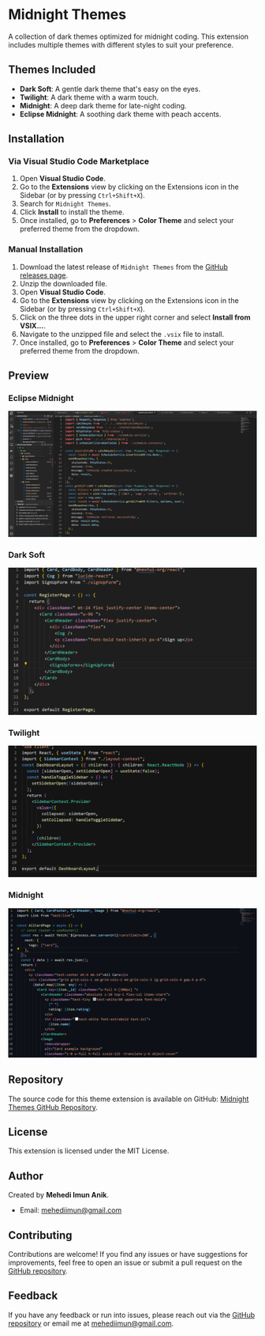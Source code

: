# Midnight Themes

A collection of dark themes optimized for midnight coding. This extension includes multiple themes with different styles to suit your preference.

## Themes Included

- **Dark Soft**: A gentle dark theme that's easy on the eyes.
- **Twilight**: A dark theme with a warm touch.
- **Midnight**: A deep dark theme for late-night coding.
- **Eclipse Midnight**: A soothing dark theme with peach accents.

## Installation

### Via Visual Studio Code Marketplace

1. Open **Visual Studio Code**.
2. Go to the **Extensions** view by clicking on the Extensions icon in the Sidebar (or by pressing `Ctrl+Shift+X`).
3. Search for `Midnight Themes`.
4. Click **Install** to install the theme.
5. Once installed, go to **Preferences** > **Color Theme** and select your preferred theme from the dropdown.

### Manual Installation

1. Download the latest release of `Midnight Themes` from the [GitHub releases page](https://github.com/mehedi-imun/MidnightThemesVsCode/releases).
2. Unzip the downloaded file.
3. Open **Visual Studio Code**.
4. Go to the **Extensions** view by clicking on the Extensions icon in the Sidebar (or by pressing `Ctrl+Shift+X`).
5. Click on the three dots in the upper right corner and select **Install from VSIX...**.
6. Navigate to the unzipped file and select the `.vsix` file to install.
7. Once installed, go to **Preferences** > **Color Theme** and select your preferred theme from the dropdown.

## Preview

### Eclipse Midnight
![Eclipse Midnight Screenshot](images/eclipseMidnight.png)

### Dark Soft
![Dark Soft Screenshot](images/dark-soft.png)

### Twilight
![Twilight Screenshot](images/twilight.png)

### Midnight
![Midnight Screenshot](images/midnight.png)

## Repository

The source code for this theme extension is available on GitHub: [Midnight Themes GitHub Repository](https://github.com/mehedi-imun/MidnightThemesVsCode).

## License

This extension is licensed under the MIT License.

## Author

Created by **Mehedi Imun Anik**.

- Email: mehediimun@gmail.com

## Contributing

Contributions are welcome! If you find any issues or have suggestions for improvements, feel free to open an issue or submit a pull request on the [GitHub repository](https://github.com/mehedi-imun/MidnightThemesVsCode).

## Feedback

If you have any feedback or run into issues, please reach out via the [GitHub repository](https://github.com/mehedi-imun/MidnightThemesVsCode) or email me at mehediimun@gmail.com.
